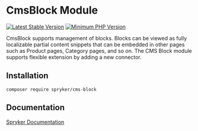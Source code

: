 # CmsBlock Module
[![Latest Stable Version](https://poser.pugx.org/spryker/cms-block/v/stable.svg)](https://packagist.org/packages/spryker/cms-block)
[![Minimum PHP Version](https://img.shields.io/badge/php-%3E%3D%207.4-8892BF.svg)](https://php.net/)

CmsBlock supports management of blocks. Blocks can be viewed as fully localizable partial content snippets that can be embedded in other pages such as Product pages, Category pages, and so on. The CMS Block module supports flexible extension by adding a new connector.

## Installation

```
composer require spryker/cms-block
```

## Documentation

[Spryker Documentation](https://docs.spryker.com)
